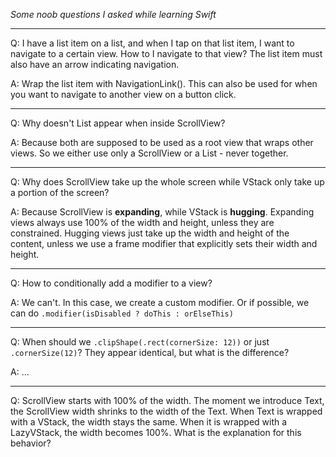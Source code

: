 
*Some noob questions I asked while learning Swift*

--- 

Q: I have a list item on a list, and when I tap on that list item, I want to navigate to a certain view. How to I navigate to that view? The list item must also have an arrow indicating navigation.

A: Wrap the list item with NavigationLink(). This can also be used for when you want to navigate to another view on a button click.

---

Q: Why doesn't List appear when inside ScrollView?

A: Because both are supposed to be used as a root view that wraps other views. So we either use only a ScrollView or a List - never together.

---

Q: Why does ScrollView take up the whole screen while VStack only take up a portion of the screen?

A: Because ScrollView is **expanding**, while VStack is **hugging**. Expanding views always use 100% of the width and height, unless they are constrained. Hugging views just take up the width and height of the content, unless we use a frame modifier that explicitly sets their width and height.

--- 

Q: How to conditionally add a modifier to a view?

A: We can't. In this case, we create a custom modifier. Or if possible, we can do `.modifier(isDisabled ? doThis : orElseThis)`

---

Q: When should we `.clipShape(.rect(cornerSize: 12))` or just `.cornerSize(12)`? They appear identical, but what is the difference?

A: ...

---
Q: ScrollView starts with 100% of the width. The moment we introduce Text, the ScrollView width shrinks to the width of the Text. When Text is wrapped with a VStack, the width stays the same. When it is wrapped with a LazyVStack, the width becomes 100%. What is the explanation for this behavior?